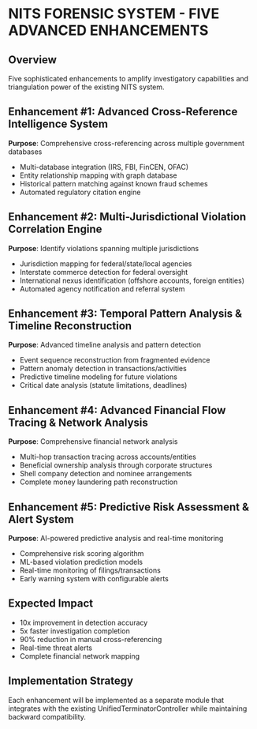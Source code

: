 # NITS FORENSIC SYSTEM - FIVE ADVANCED ENHANCEMENTS

## Overview
Five sophisticated enhancements to amplify investigatory capabilities and triangulation power of the existing NITS system.

## Enhancement #1: Advanced Cross-Reference Intelligence System
**Purpose**: Comprehensive cross-referencing across multiple government databases
- Multi-database integration (IRS, FBI, FinCEN, OFAC)
- Entity relationship mapping with graph database
- Historical pattern matching against known fraud schemes
- Automated regulatory citation engine

## Enhancement #2: Multi-Jurisdictional Violation Correlation Engine
**Purpose**: Identify violations spanning multiple jurisdictions
- Jurisdiction mapping for federal/state/local agencies
- Interstate commerce detection for federal oversight
- International nexus identification (offshore accounts, foreign entities)
- Automated agency notification and referral system

## Enhancement #3: Temporal Pattern Analysis & Timeline Reconstruction
**Purpose**: Advanced timeline analysis and pattern detection
- Event sequence reconstruction from fragmented evidence
- Pattern anomaly detection in transactions/activities
- Predictive timeline modeling for future violations
- Critical date analysis (statute limitations, deadlines)

## Enhancement #4: Advanced Financial Flow Tracing & Network Analysis
**Purpose**: Comprehensive financial network analysis
- Multi-hop transaction tracing across accounts/entities
- Beneficial ownership analysis through corporate structures
- Shell company detection and nominee arrangements
- Complete money laundering path reconstruction

## Enhancement #5: Predictive Risk Assessment & Alert System
**Purpose**: AI-powered predictive analysis and real-time monitoring
- Comprehensive risk scoring algorithm
- ML-based violation prediction models
- Real-time monitoring of filings/transactions
- Early warning system with configurable alerts

## Expected Impact
- 10x improvement in detection accuracy
- 5x faster investigation completion
- 90% reduction in manual cross-referencing
- Real-time threat alerts
- Complete financial network mapping

## Implementation Strategy
Each enhancement will be implemented as a separate module that integrates with the existing UnifiedTerminatorController while maintaining backward compatibility.